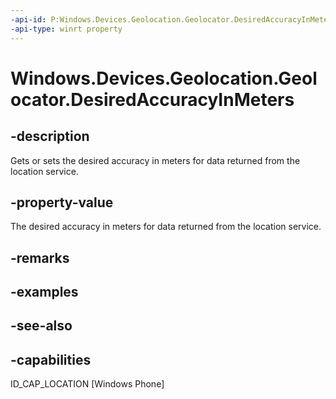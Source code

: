 ```yaml
---
-api-id: P:Windows.Devices.Geolocation.Geolocator.DesiredAccuracyInMeters
-api-type: winrt property
---
```


<!-- Property syntax
public Windows.Foundation.IReference<uint> DesiredAccuracyInMeters { get;  set; }
-->

# Windows.Devices.Geolocation.Geolocator.DesiredAccuracyInMeters

## -description
Gets or sets the desired accuracy in meters for data returned from the location service.

## -property-value
The desired accuracy in meters for data returned from the location service.

## -remarks

## -examples

## -see-also


## -capabilities
ID_CAP_LOCATION [Windows Phone]